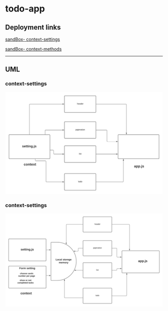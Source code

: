 # todo-app

## Deployment links


[sandBox- context-settings](https://6149f00bf9a0361036e72cc6--stupefied-feynman-67ba08.netlify.app/)

[sandBox- context-methods]()

<hr>

## UML

### context-settings

![](lab-31.jpeg)


### context-settings

![](lab-32.jpeg)